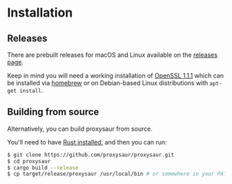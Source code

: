 # Installation

## Releases

There are prebuilt releases for macOS and Linux available on the [releases page](https://github.com/proxysaur/proxysaur/releases).

Keep in mind you will need a working installation of [OpenSSL 1.1.1](https://www.openssl.org/source/) which can be installed via [homebrew](https://formulae.brew.sh/formula/openssl@1.1) or on Debian-based Linux distributions with `apt-get install`.

## Building from source

Alternatively, you can build proxysaur from source.

You'll need to have [Rust installed](https://www.rust-lang.org/tools/install), and then you can run:

```bash
$ git clone https://github.com/proxysaur/proxysaur.git
$ cd proxysaur
$ cargo build --release
$ cp target/release/proxysaur /usr/local/bin # or somewhere in your PATH
```